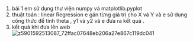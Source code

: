 1. bài 1 em sử dụng thư viện numpy và  matplotlib.pyplot
2. thuật toán : linear Regression e gán từng giá trị cho X và Y và e sử dụng công thức để tính theta , y1 và y2 và e đưa ra kết quả .
3. kết quả khi đưa lên web
![z5901592513087_72ffac07648eb206a27e867c119dc041](https://github.com/user-attachments/assets/efe43922-16e9-43d3-9a47-50a22955caf1)
